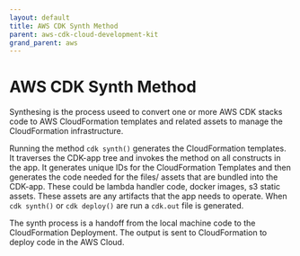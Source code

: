```yaml
---
layout: default
title: AWS CDK Synth Method
parent: aws-cdk-cloud-development-kit
grand_parent: aws
---
```


# AWS CDK Synth Method

Synthesing is the process useed to convert one or more AWS CDK stacks code to AWS CloudFormation templates and related assets to manage the CloudFormation infrastructure.

Running the method `cdk synth()` generates the CloudFormation templates. It traverses the CDK-app tree and invokes the method on all constructs in the app. It generates unique IDs for the CloudFormation Templates and then generates the code needed for the files/ assets that are bundled into the CDK-app. These could be lambda handler code, docker images, s3 static assets. These assets are any artifacts that the app needs to operate. When `cdk synth()` or `cdk deploy()` are run a `cdk.out` file is generated.

The synth process is a handoff from the local machine code to the CloudFormation Deployment. The output is sent to CloudFormation to deploy code in the AWS Cloud.
